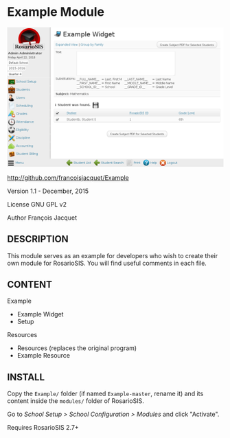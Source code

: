 Example Module
==============

![screenshot](https://raw.githubusercontent.com/francoisjacquet/Example/master/screenshot.png)

http://github.com/francoisjacquet/Example

Version 1.1 - December, 2015

License GNU GPL v2

Author François Jacquet

DESCRIPTION
-----------
This module serves as an example for developers who wish to create their own module for RosarioSIS.
You will find useful comments in each file.

CONTENT
-------
Example
- Example Widget
- Setup

Resources
- Resources (replaces the original program)
- Example Resource

INSTALL
-------
Copy the `Example/` folder (if named `Example-master`, rename it) and its content inside the `modules/` folder of RosarioSIS.

Go to _School Setup > School Configuration > Modules_ and click "Activate".

Requires RosarioSIS 2.7+
